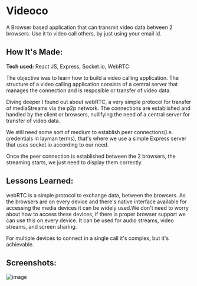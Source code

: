 # Videoco
A Browser based application that can transmit video data between 2 browsers. Use it to video call others, by just using your email id.

<!-- **Link to project:** http://recruiters-love-seeing-live-demos.com/ -->

<!-- ![alt tag](http://placecorgi.com/1200/650) -->

## How It's Made:

**Tech used:** React JS, Express, Socket.io, WebRTC

The objective was to learn how to build a video calling application. The structure of a video calling application consists of a central server that manages the connection and is resposible or transfer of video data. 

Diving deeper I found out about webRTC, a very simple protocol for transfer of mediaStreams via the p2p network. The connections are established and handled by the client or browsers, nullifying the need of a central server for transfer of video data.

We still need some sort of medium to establish peer connections(i.e. credentials in layman terms), that's where we use a simple Express server that uses socket.io according to our need.

Once the peer connection is established between the 2 browsers, the streaming starts, we just need to display them correctly.


<!-- ## Optimizations
*(optional)*

You don't have to include this section but interviewers *love* that you can not only deliver a final product that looks great but also functions efficiently. Did you write something then refactor it later and the result was 5x faster than the original implementation? Did you cache your assets? Things that you write in this section are **GREAT** to bring up in interviews and you can use this section as reference when studying for technical interviews! -->

## Lessons Learned:

webRTC is a simple protocol to exchange data, between the browsers. As the browsers are on every device and there's native interface available for accessing the media devices it can be widely used.We don't need to worry about how to access these devices, if there is proper browser support we can use this on every device.
It can be used for audio streams, video streams, and screen sharing.  

For multiple devices to connect in a single call it's complex, but it's achievable.

## Screenshots:

![image](https://i.ibb.co/6BgNjMZ/videoco0.png "login screen")

